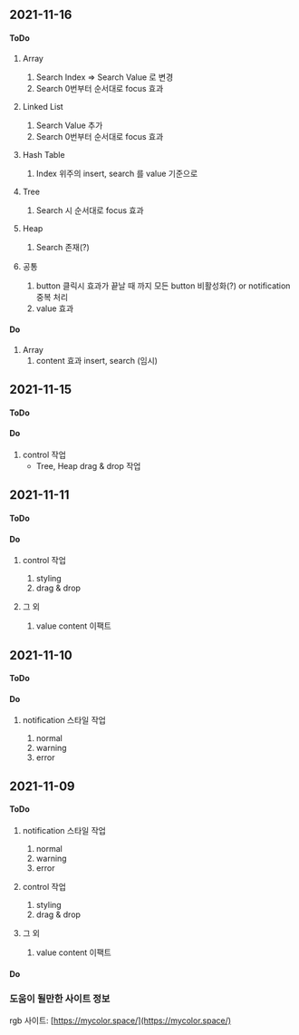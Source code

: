 ## 2021-11-16

#### ToDo

1. Array

   1. Search Index => Search Value 로 변경
   1. Search 0번부터 순서대로 focus 효과

1. Linked List

   1. Search Value 추가
   1. Search 0번부터 순서대로 focus 효과

1. Hash Table

   1. Index 위주의 insert, search 를 value 기준으로

1. Tree

   1. Search 시 순서대로 focus 효과

1. Heap

   1. Search 존재(?)

1. 공통
   1. button 클릭시 효과가 끝날 때 까지 모든 button 비활성화(?) or notification 중복 처리
   1. value 효과

#### Do

1. Array
   1. content 효과 insert, search (임시)

## 2021-11-15

#### ToDo

#### Do

1. control 작업
   - Tree, Heap drag & drop 작업

## 2021-11-11

#### ToDo

#### Do

1. control 작업

   1. styling
   1. drag & drop

1. 그 외
   1. value content 이팩트

## 2021-11-10

#### ToDo

#### Do

1. notification 스타일 작업

   1. normal
   1. warning
   1. error

## 2021-11-09

#### ToDo

1. notification 스타일 작업

   1. normal
   1. warning
   1. error

1. control 작업

   1. styling
   1. drag & drop

1. 그 외
   1. value content 이팩트

#### Do

### 도움이 될만한 사이트 정보

rgb 사이트: [https://mycolor.space/](https://mycolor.space/)
